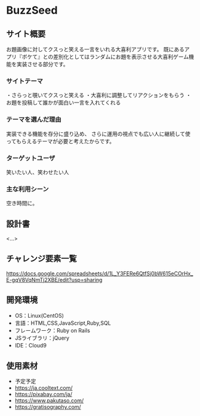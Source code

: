 # BuzzSeed

## サイト概要
お題画像に対してクスっと笑える一言をいれる大喜利アプリです。
既にあるアプリ『ボケて』との差別化としてはランダムにお題を表示させる大喜利ゲーム機能を実装させる部分です。

### サイトテーマ
・さらっと覗いてクスっと笑える
・大喜利に調整してリアクションをもらう
・お題を投稿して誰かが面白い一言を入れてくれる

### テーマを選んだ理由
実装できる機能を存分に盛り込め、
さらに運用の視点でも広い人に継続して使ってもらえるテーマが必要と考えたからです。

### ターゲットユーザ
笑いたい人、笑わせたい人

### 主な利用シーン
空き時間に。

## 設計書
<...>

## チャレンジ要素一覧
https://docs.google.com/spreadsheets/d/1L_Y3FERe6QtfSj0bW615eCOrHx_E-gqV8VqNmTj2XBE/edit?usp=sharing

## 開発環境
- OS：Linux(CentOS)
- 言語：HTML,CSS,JavaScript,Ruby,SQL
- フレームワーク：Ruby on Rails
- JSライブラリ：jQuery
- IDE：Cloud9

## 使用素材
- 予定予定
- https://ja.cooltext.com/
- https://pixabay.com/ja/
- https://www.pakutaso.com/
- https://gratisography.com/
